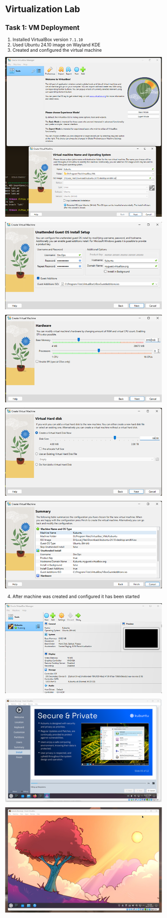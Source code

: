 # Virtualization Lab
## Task 1: VM Deployment

1) Installed VirtualBox version `7.1.10`
2) Used Ubuntu 24.10 image on Wayland KDE
3) Created and configured the virtual machine

![Machine creation 1 step. Image and system selection](submission5_pics\machine_creation_1.png)

![Machine creation 2 step. User configuration](submission5_pics\machine_creation_2.png)

![Machine creation 3 step. System configuraton](submission5_pics\machine_creation_3.png)

![Machine creation 4 step. System disk configuraton](submission5_pics\machine_creation_4.png)

![Machine creation 5 step. System configuraton review](submission5_pics\machine_creation_5.png)

4) After machine was created and configured it has been started

![Virtualbox window](submission5_pics\machine_started_virtualbox_window.png)

![Ubuntu installation](submission5_pics\machine_ubuntu_installation.png)

![Ubuntu screenshot](submission5_pics\kubuntu_screenshot.png)

